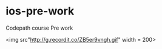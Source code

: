# ios-pre-work
Codepath course Pre work


<img src"http://g.recordit.co/ZB5er9vngh.gif" width = 200>

